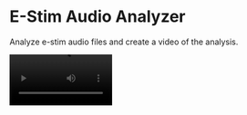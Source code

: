 # E-Stim Audio Analyzer
Analyze e-stim audio files and create a video of the analysis.

<video src='https://github.com/astoniab/estimanalyzer/raw/main/media/example1.mp4' width=180/></video>
